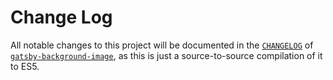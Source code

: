 # Change Log

All notable changes to this project will be documented in the [`CHANGELOG`](https://github.com/timhagn/gatsby-background-image/blob/fix41-z-index-bug/packages/gatsby-background-image/CHANGELOG.md)
of [`gatsby-background-image`](https://github.com/timhagn/gatsby-background-image/tree/main/packages/gatsby-background-image),
as this is just a source-to-source compilation of it to ES5.

<a name="1.5.0"></a>
